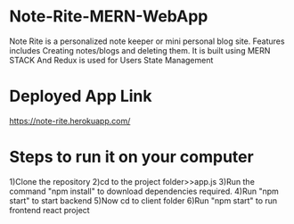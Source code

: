 # Note-Rite-MERN-WebApp
Note Rite is a personalized note keeper or mini personal blog site. Features includes Creating notes/blogs and deleting them. It is built using MERN STACK And Redux is used for Users State Management
# Deployed App Link 
https://note-rite.herokuapp.com/
# Steps to run it on your computer
1)Clone the repository
2)cd to the project folder>>app.js
3)Run the command "npm install" to download dependencies required.
4)Run "npm start" to start backend
5)Now cd to client folder 
6)Run "npm start" to run frontend react project

